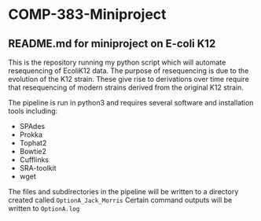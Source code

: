 # COMP-383-Miniproject
## README.md for miniproject on E-coli K12

This is the repository running my python script which will automate resequencing of EcoliK12 data. The purpose of resequencing is due to the evolution of the K12 strain. These give rise to derivations over time require that resequencing of modern strains derived from the original K12 strain. 

The pipeline is run in python3 and requires several software and installation tools including: 
* SPAdes
* Prokka
* Tophat2 
* Bowtie2
* Cufflinks 
* SRA-toolkit
* wget

The files and subdirectories in the pipeline will be written to a directory created called `OptionA_Jack_Morris`
Certain command outputs will be written to `OptionA.log`
